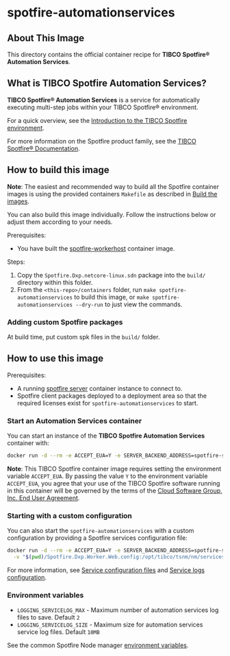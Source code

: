 # spotfire-automationservices

## About This Image

This directory contains the official container recipe for **TIBCO Spotfire® Automation Services**. 

## What is TIBCO Spotfire Automation Services?

**TIBCO Spotfire® Automation Services** is a service for automatically executing multi-step jobs within your TIBCO Spotfire® environment.

For a quick overview, see the [Introduction to the TIBCO Spotfire environment](https://docs.tibco.com/pub/spotfire_server/latest/doc/html/TIB_sfire_server_tsas_admin_help/server/topics/introduction_to_the_tibco_spotfire_environment.html).

For more information on the Spotfire product family, see the [TIBCO Spotfire® Documentation](https://docs.tibco.com/products/tibco-spotfire/).

## How to build this image

**Note**: The easiest and recommended way to build all the Spotfire container images is using the provided containers `Makefile` as described in [Build the images](../README.md#build-the-images).

You can also build this image individually. 
Follow the instructions below or adjust them according to your needs.

Prerequisites:
- You have built the [spotfire-workerhost](../spotfire-workerhost/README.md) container image.

Steps:
1. Copy the `Spotfire.Dxp.netcore-linux.sdn` package into the `build/` directory within this folder.
2. From the `<this-repo>/containers` folder, run `make spotfire-automationservices` to build this image, or `make spotfire-automationservices --dry-run` to just view the commands.

### Adding custom Spotfire packages
At build time, put custom spk files in the `build/` folder.

## How to use this image

Prerequisites:
- A running [spotfire server](../spotfire-server/README.md) container instance to connect to.
- Spotfire client packages deployed to a deployment area so that the required licenses exist for `spotfire-automationservices` to start.

### Start an Automation Services container

You can start an instance of the **TIBCO Spotfire Automation Services** container with:
```bash
docker run -d --rm -e ACCEPT_EUA=Y -e SERVER_BACKEND_ADDRESS=spotfire-server tibco/spotfire-automationservices
```

**Note**:  This TIBCO Spotfire container image requires setting the environment variable `ACCEPT_EUA`.
By passing the value `Y` to the environment variable `ACCEPT_EUA`, you agree that your use of the TIBCO Spotfire software running in this container will be governed by the terms of the [Cloud Software Group, Inc. End User Agreement](https://terms.tibco.com/#end-user-agreement).

### Starting with a custom configuration

You can also start the `spotfire-automationservices` with a custom configuration by providing a Spotfire services configuration file:
```bash
docker run -d --rm -e ACCEPT_EUA=Y -e SERVER_BACKEND_ADDRESS=spotfire-server tibco/spotfire-automationservices \
  -v "$(pwd)/Spotfire.Dxp.Worker.Web.config:/opt/tibco/tsnm/nm/services/AUTOMATION_SERVICES/Spotfire.Dxp.Worker.Web.config"
```

For more information, see [Service configuration files](https://docs.tibco.com/pub/spotfire_server/latest/doc/html/TIB_sfire_server_tsas_admin_help/server/topics/service_configuration_files.html) 
and [Service logs configuration](https://docs.tibco.com/pub/spotfire_server/latest/doc/html/TIB_sfire_server_tsas_admin_help/server/topics/service_logs.html). 

### Environment variables

- `LOGGING_SERVICELOG_MAX` - Maximum number of automation services log files to save. Default `2`
- `LOGGING_SERVICELOG_SIZE` - Maximum size for automation services service log files. Default `10MB`

See the common Spotfire Node manager [environment variables](../spotfire-node-manager/README.md#environment-variables).
